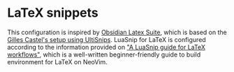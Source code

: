 # LaTeX snippets

This configuration is inspired by [Obsidian Latex Suite](https://github.com/artisticat1/obsidian-latex-suite),
which is based on the [Gilles Castel's setup using UltiSnips](https://castel.dev/post/lecture-notes-1/).
LuaSnip for LaTeX is configured according to the information provided on ["A LuaSnip guide for LaTeX workflows"](https://ejmastnak.com/tutorials/vim-latex/luasnip/), which is a well-written beginner-friendly guide to build environment for LaTeX on NeoVim.
